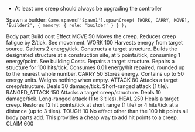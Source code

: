 - At least one creep should always be upgrading the controller


Spawn a builder: 
`Game.spawns['Spawn1'].spawnCreep( [WORK, CARRY, MOVE], 'Builder2',
    { memory: { role: 'builder' } } );`



Body part	Build cost	Effect
MOVE	50	Moves the creep. Reduces creep fatigue by 2/tick. See movement.
WORK	100	Harvests energy from target source. Gathers 2 energy/tick.
Constructs a target structure. Builds the designated structure at a construction site, at 5 points/tick, consuming 1 energy/point. See building Costs.
Repairs a target structure. Repairs a structure for 100 hits/tick. Consumes 0.01 energy/hit repaired, rounded up to the nearest whole number.
CARRY	50	Stores energy. Contains up to 50 energy units. Weighs nothing when empty.
ATTACK	80	Attacks a target creep/structure. Deals 30 damage/tick. Short-ranged attack (1 tile).
RANGED_ATTACK	150	Attacks a target creep/structure. Deals 10 damage/tick. Long-ranged attack (1 to 3 tiles).
HEAL	250	Heals a target creep. Restores 12 hit points/tick at short range (1 tile) or 4 hits/tick at a distance (up to 3 tiles).
TOUGH	10	No effect other than the 100 hit points all body parts add. This provides a cheap way to add hit points to a creep.
CLAIM	600	
